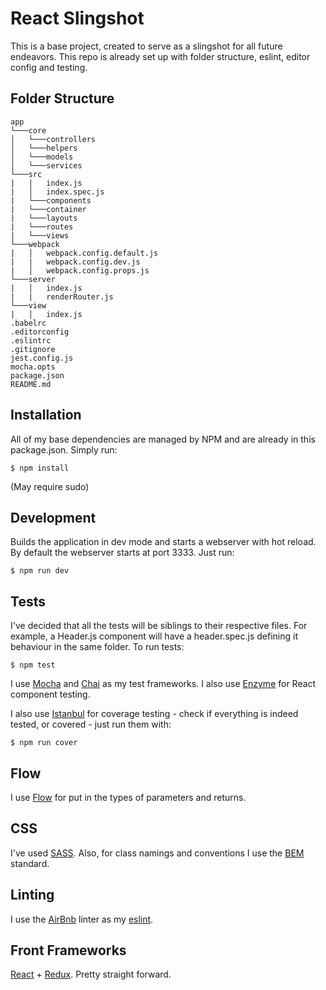 # React Slingshot

This is a base project, created to serve as a slingshot for all future endeavors. This repo is already set up with folder structure, eslint, editor config and testing.

## Folder Structure

```
app
└───core
│   └───controllers
│   └───helpers
│   └───models
│   └───services
└───src
|   |   index.js
|   │   index.spec.js
|   └───components
|   └───container
|   └───layouts
|   └───routes
|   └───views
└───webpack
|   │   webpack.config.default.js
|   |   webpack.config.dev.js  
|   │   webpack.config.props.js
└───server
|   │   index.js
|   |   renderRouter.js
└───view
|   │   index.js
.babelrc
.editorconfig
.eslintrc
.gitignore
jest.config.js
mocha.opts
package.json
README.md
```

## Installation

All of my base dependencies are managed by NPM and are already in this package.json. Simply run:

```
$ npm install
```
(May require sudo)

## Development

Builds the application in dev mode and starts a webserver with hot reload. By default the webserver starts at port 3333.
Just run:

```
$ npm run dev
```

## Tests

I've decided that all the tests will be siblings to their respective files. For example, a Header.js component will have a header.spec.js defining it behaviour in the same folder. To run tests:

```
$ npm test
```
I use [Mocha](https://mochajs.org/) and [Chai](http://chaijs.com/) as my test frameworks. I also use [Enzyme](https://github.com/airbnb/enzyme) for React component testing.

I also use [Istanbul](https://istanbul.js.org/) for coverage testing - check if everything is indeed tested, or covered - just run them with:

```
$ npm run cover
```

## Flow

I use [Flow](https://flowtype.org) for put in the types of parameters and returns.

## CSS

I've used [SASS](http://sass-lang.com/).
Also, for class namings and conventions I use the [BEM](https://css-tricks.com/bem-101/) standard.

## Linting

I use the [AirBnb](https://github.com/airbnb/javascript/tree/master/packages/eslint-config-airbnb) linter as my [eslint](http://eslint.org/).

## Front Frameworks

[React](https://facebook.github.io/react/) + [Redux](http://redux.js.org/). Pretty straight forward.
